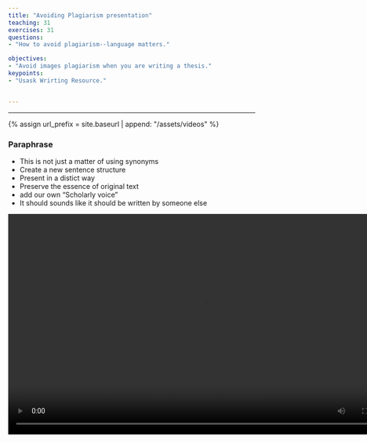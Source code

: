 ```yaml
---
title: "Avoiding Plagiarism presentation"
teaching: 31
exercises: 31
questions:
- "How to avoid plagiarism--language matters."

objectives:
- "Avoid images plagiarism when you are writing a thesis."
keypoints:
- "Usask Wrirting Resource."


---
```


---

{% assign url_prefix = site.baseurl | append: "/assets/videos" %}

### Paraphrase
- This is not just a matter of using synonyms
- Create a new sentence structure
- Present in a distict way
- Preserve the essence of original text
- add our own “Scholarly voice”
- It should sounds like it should be written by someone else

<video width="800" height="450" controls>
 <source src="{{url_prefix}}/Avoiding-plagiarism-presentation.mp4" type="video/mp4">
Your browser does not support the video tag.
</video>



